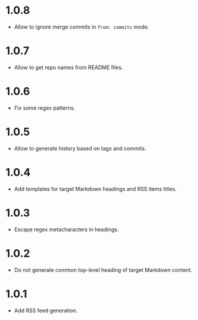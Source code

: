 # 1.0.8

-   Allow to ignore merge commits in `from: commits` mode.

# 1.0.7

-   Allow to get repo names from README files.

# 1.0.6

-   Fix some regex patterns.

# 1.0.5

-   Allow to generate history based on tags and commits.

# 1.0.4

-   Add templates for target Markdown headings and RSS items titles.

# 1.0.3

-   Escape regex metacharacters in headings.

# 1.0.2

-   Do not generate common top-level heading of target Markdown content.

# 1.0.1

-   Add RSS feed generation.
